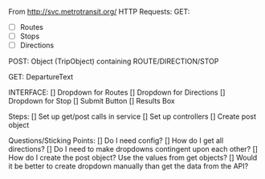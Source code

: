 From http://svc.metrotransit.org/
HTTP Requests:
GET: 
- [ ] Routes
- [ ] Stops
- [ ] Directions

POST: 
Object (TripObject) containing ROUTE/DIRECTION/STOP

GET:
DepartureText

INTERFACE:
[] Dropdown for Routes
[] Dropdown for Directions
[] Dropdown for Stop
[] Submit Button
[] Results Box

Steps:
[] Set up get/post calls in service
[] Set up controllers
[] Create post object

Questions/Sticking Points:
[] Do I need config?
[] How do I get all directions?
[] Do I need to make dropdowns contingent upon each other?
[] How do I create the post object? Use the values from get objects?
[] Would it be better to create dropdown manually than get the data from the API?